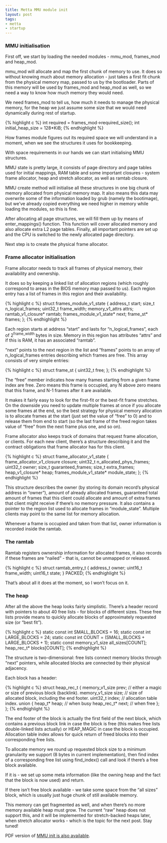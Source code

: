 ```yaml
--- 
title: Metta MMU module init
layout: post
tags: 
- metta
- startup
---
```

### MMU initialisation

First off, we start by loading the needed modules - mmu_mod, frames_mod and heap_mod.

mmu_mod will allocate and map the first chunk of memory to use. It does so without knowing much about memory allocation - just takes a first fit chunk from the physical memory map, passed to us by the bootloader. Parts of this memory will be used by frames_mod and heap_mod as well, so we need a way to know how much memory they would need.

We need frames_mod to tell us, how much it needs to manage the physical memory, for the heap we just assume some size that we would need dynamically during rest of startup.

{% highlight c %}
int required = frames_mod->required_size();
int initial_heap_size = 128*KiB;
{% endhighlight %}

How frames module figures out its required space we will understand in a moment, when we see the structures it uses for bookkeeping.

With space requirements in our hands we can start initialising MMU structures.

MMU state is pretty large, it consists of page directory and page tables used for initial mappings, RAM table and some important closures - system frame allocator, heap and stretch allocator, as well as ramtab closure.

MMU create method will initialise all these structures in one big chunk of memory allocated from physical memory map. It also means this data may overwrite some of the information loaded by grub (namely the bootimage), but weʼve already copied everything we need higher in memory while loading the modules, so this is fine.

After allocating all page structures, we will fill them up by means of enter_mappings() function. This function will cover allocated memory and also allocate extra L2 page tables. Finally, all important pointers are set up and the CPU is switched to the newly allocated page directory.

Next step is to create the physical frame allocator.

### Frame allocator initialisation

Frame allocator needs to track all frames of physical memory, their availability and ownership.

It does so by keeping a linked list of allocation regions (which roughly correspond to areas in the BIOS memory map passed to us). Each region entry has a list of frames in this region and their availability.

{% highlight c %}
struct frames_module_v1_state
{
    address_t start;
    size_t n_logical_frames;
    uint32_t frame_width;
    memory_v1_attrs attrs;
    ramtab_v1_closure* ramtab;
    frames_module_v1_state* next;
    frame_st* frames;
};
{% endhighlight %}

Each region starts at address “start” and lasts for “n_logical_frames”, each of 2<sup>frame_width</sup> bytes in size. Memory in this region has attributes “attrs” and if this is RAM, it has an associated “ramtab”.

“next” points to the next region in the list and “frames” points to an array of n_logical_frames entries describing which frames are free. This array consists of very simple entries:

{% highlight c %}
struct frame_st
{
    uint32_t free;
};
{% endhighlight %}

The “free” member indicates how many frames starting from a given frame index are free. Zero means this frame is occupied, any N above zero means that this frame, and N-1 frames after it are available.

It makes it fairly easy to look for the first-fit or the best-fit frame stretches. On the downside you need to update multiple frames at once if you allocate some frames at the end, so the best strategy for physical memory allocation is to allocate frames at the start (just set the value of “free” to 0) and to release them from end to start (so the last frame of the freed region takes value of “free” from the next frame plus one, and so on).

Frame allocator also keeps track of domains that request frame allocation, or clients.
For each new client, thereʼs a structure describing it and the contract obligations that frame allocator has for this client.

{% highlight c %}
struct frame_allocator_v1_state
{
    frame_allocator_v1_closure closure;
    uint32_t n_allocated_phys_frames;
    uint32_t owner;
    size_t guaranteed_frames;
    size_t extra_frames;
    heap_v1_closure* heap;
    frames_module_v1_state* module_state;
};
{% endhighlight %}

This structure describes the owner (by storing its domain recordʼs physical address in “owner”), amount of already allocated frames, guaranteed total amount of frames that this client could allocate and amount of extra frames that client might receive if thereʼs no memory pressure. It also contains a pointer to the region list used to allocate frames in “module_state”. Multiple clients may point to the same list for memory allocation.

Whenever a frame is occupied and taken from that list, owner information is recorded inside the ramtab.

### The ramtab

Ramtab registers ownership information for allocated frames, it also records if these frames are “nailed” - that is, cannot be unmapped or released.

{% highlight c %}
struct ramtab_entry_t
{
    address_t owner;
    uint16_t frame_width;
    uint16_t state;
} PACKED;
{% endhighlight %}

Thatʼs about all it does at the moment, so I wonʼt focus on it.

### The heap

After all the above the heap looks fairly simplistic. Thereʼs a header record with pointers to about 40 free lists - for blocks of different sizes. These free lists provide means to quickly allocate blocks of approximately requested size (or “best fit”).

{% highlight c %}
static const int SMALL_BLOCKS = 16;
static const int LARGE_BLOCKS = 24;
static const int COUNT = (SMALL_BLOCKS + LARGE_BLOCKS + 1);
static const memory_v1_size all_sizes[COUNT];
heap_rec_t* blocks[COUNT];
{% endhighlight %}

The structure is two-dimensional: free lists connect memory blocks through “next” pointers, while allocated blocks are connected by their physical adjacency.

Each block has a header:

{% highlight c %}
struct heap_rec_t
{
    memory_v1_size prev;  // either a magic or size of previous block (backlink).
    memory_v1_size size;  // size of allocated block, including the end footer.
    uint32_t       index; // allocation table index.
    union {
        heap_t* heap; // when busy
        heap_rec_t* next; // when free
    };
};
{% endhighlight %}

The end footer of the block is actually the first field of the next block, which contains a previous block link in case the block is free (this makes free lists double-linked lists actually) or HEAP_MAGIC in case the block is occupied. Allocation table index allows for quick return of freed blocks into their corresponding free lists.

To allocate memory we round up requested block size to a minimum granularity we support (8 bytes in current implementation), then find index of a corresponding free list using find_index() call and look if thereʼs a free block available.

If it is - we set up some meta information (like the owning heap and the fact that the block is now used) and return.

If there isnʼt free block available - we take some space from the “all sizes” block, which is usually just huge chunk of still available memory.

This memory can get fragmented as well, and when thereʼs no more memory available heap must grow. The current “raw” heap does not support this, and it will be implemented for stretch-backed heaps later, when stretch allocator works - which is the topic for the next post. Stay tuned!

PDF version of [MMU init is also available](http://downloads.exquance.com/mmu_init.pdf).
